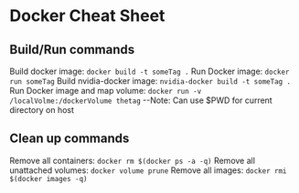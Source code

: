 # Docker Cheat Sheet

## Build/Run commands
Build docker image: `docker build -t someTag .`
Run Docker image: `docker run someTag`
Build nvidia-docker image: `nvidia-docker build -t someTag .`
Run Docker image and map volume: `docker run -v /localVolme:/dockerVolume thetag`
--Note: Can use $PWD for current directory on host


## Clean up commands
Remove all containers: `docker rm $(docker ps -a -q)`
Remove all unattached volumes: `docker volume prune`
Remove all images: `docker rmi $(docker images -q)`










